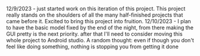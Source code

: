 12/9/2023 - just started work on this iteration of this project. This project really stands on the shoulders of all the many half-finished projects that came before it. Excited to bring this project into fruition. 
12/10/2023 - I plan to have the basic model fixed by the end of the night, from there making the GUI pretty is the next priority. after that I'll need to consider moving this whole project to Android studio. A random thought: even if though you don't feel like doing something, nothing is stopping you from getting it done
